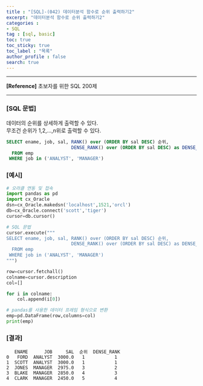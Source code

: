```yaml
---
title : "[SQL]-(042) 데이터분석 함수로 순위 출력하기2"
excerpt: "데이터분석 함수로 순위 출력하기2"
categories :
- SQL
tag : [sql, basic]
toc: true
toc_sticky: true
toc_label : "목록"
author_profile : false
search: true
---
```


---
**[Reference]** 초보자를 위한 SQL 200제

---
### [SQL 문법]
데이터의 순위를 상세하게 출력할 수 있다.  
무조건 순위가 1,2,...,n위로 출력할 수 있다.

```sql
SELECT ename, job, sal, RANK() over (ORDER BY sal DESC) 순위,
                        DENSE_RANK() over (ORDER BY sal DESC) as DENSE_RANK
  FROM emp
 WHERE job in ('ANALYST', 'MANAGER')
```
### [예시]
```python
# 오라클 연동 및 접속
import pandas as pd
import cx_Oracle
dsn=cx_Oracle.makedsn('localhost',1521,'orcl')
db=cx_Oracle.connect('scott','tiger')
cursor=db.cursor()

# SQL 문법
cursor.execute("""
SELECT ename, job, sal, RANK() over (ORDER BY sal DESC) 순위,
                        DENSE_RANK() over (ORDER BY sal DESC) as DENSE_RANK
  FROM emp
 WHERE job in ('ANALYST', 'MANAGER')
""")

row=cursor.fetchall()
colname=cursor.description
col=[]

for i in colname:
    col.append(i[0])

# pandas를 사용한 데이터 프레임 형식으로 변환
emp=pd.DataFrame(row,columns=col)
print(emp)
```
### [결과]
       ENAME      JOB     SAL  순위  DENSE_RANK
    0   FORD  ANALYST  3000.0   1           1
    1  SCOTT  ANALYST  3000.0   1           1
    2  JONES  MANAGER  2975.0   3           2
    3  BLAKE  MANAGER  2850.0   4           3
    4  CLARK  MANAGER  2450.0   5           4
    
